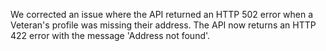 We corrected an issue where the API returned an HTTP 502 error when a Veteran's profile was missing their address. The API now returns an HTTP 422 error with the message 'Address not found'.
